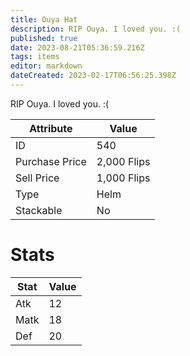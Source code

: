 ```yaml
---
title: Ouya Hat
description: RIP Ouya. I loved you. :(
published: true
date: 2023-08-21T05:36:59.216Z
tags: items
editor: markdown
dateCreated: 2023-02-17T06:56:25.398Z
---
```


RIP Ouya. I loved you. :(

|Attribute|Value|
|-|-|
|ID|540|
|Purchase Price|2,000 Flips|
|Sell Price|1,000 Flips|
|Type|Helm|
|Stackable|No|

# Stats
|Stat|Value|
|-|-|
|Atk|12|
|Matk|18|
|Def|20|
